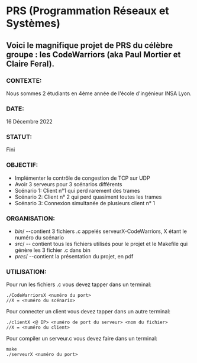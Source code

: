 # PRS (Programmation Réseaux et Systèmes)

## Voici le magnifique projet de PRS du célèbre groupe : les CodeWarriors (aka Paul Mortier et Claire Feral). 

### CONTEXTE: 
Nous sommes 2 étudiants en 4ème année de l'école d'ingénieur INSA Lyon. 

### DATE: 
16 Décembre 2022

### STATUT: 
Fini 

### OBJECTIF:
- Implémenter le contrôle de congestion de TCP sur UDP 
- Avoir 3 serveurs pour 3 scénarios différents
 - Scénario 1: Client n°1 qui perd rarement des trames 
 - Scénario 2: Client n° 2 qui perd quasiment toutes les trames
 - Scénario 3: Connexion simultanée de plusieurs client n° 1
                        
### ORGANISATION:
- *bin*/ --contient 3 fichiers .c appelés serveurX-CodeWarriors, X étant le numéro du scénario
- *src*/ -- contient tous les fichiers utilisés pour le projet et le Makefile qui génère les 3 fichier .c dans bin
- *pres*/ --contient la présentation du projet, en pdf

### UTILISATION:

Pour run les fichiers .c vous devez tapper dans un terminal:
```
./CodeWarriorsX <numéro du port>
//X = <numéro du scénario>
```

Pour connecter un client vous devez tapper dans un autre terminal:
```
./clientX <@ IP> <numéro de port du serveur> <nom du fichier>
//X = <numéro du client>
```

Pour compiler un serveur.c vous devez faire dans un terminal:
```
make
./serveurX <numéro du port>
```
